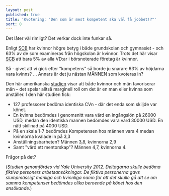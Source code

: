 ```yaml
---
layout: post
published: true
title: 'Kvotering: "Den som är mest kompetent ska väl få jobbet!?"'
sort: 0
---
```




Det låter väl rimligt? Det verkar dock inte funkar så.

Enligt [SCB](http://www.scb.se/Statistik/_Publikationer/LE0201_2015B16_BR_X10BR1601.pdf "På tal om kvinnor och män s.32") har kvinnor högre betyg i både grundskolan och gymnasiet - och 63% av de som examineras från högskolan är kvinnor. Trots det här visar [SCB](http://www.scb.se/Statistik/_Publikationer/LE0201_2015B16_BR_X10BR1601.pdf "På tal om kvinnor och män s.98") att bara 5% av alla VD:ar i börsnoterade företag är kvinnor.

Så - givet att vi gick efter "kompetens" så borde ju snarare 63% av höjdarna vara kvinns? … Annars är det ju nästan MÄNNEN som kvoteras in?

Den här amerikanska [studien](http://www.jstor.org/stable/41763373) visar att både kvinnor och män favoriserar män – det spelar alltså marginell roll om det är en man eller kvinna som anställer. I den här studien fick:

- 127 professorer bedöma identiska CVn - där det enda som skiljde var könet. 
- En kvinna bedömdes i genomsnitt vara värd en ingångslön på 26000 USD, medan den identiska  mannen bedömdes vara värd 30000 USD. En nätt skillnad på 4000 USD.
- På en skala 1-7 bedömdes Kompetensen hos männen vara 4 medan kvinnorna kvalade in på 3,3
- Anställningsbarheten? Männen 3,8, kvinnorna 2,9
- Samt "värd ett mentorskap"? Männen 4,7, kvinnorna 4.

Frågor på det?

(_Studien genomfördes vid Yale University 2012. Deltagarna skulle bedöma fiktiva personers arbetsansökningar. De fiktiva personerna gavs slumpmässigt manliga och kvinnliga namn för att det skulle gå att se om samma kompetenser bedömdes olika beroende på könet hos den ansökande._)
